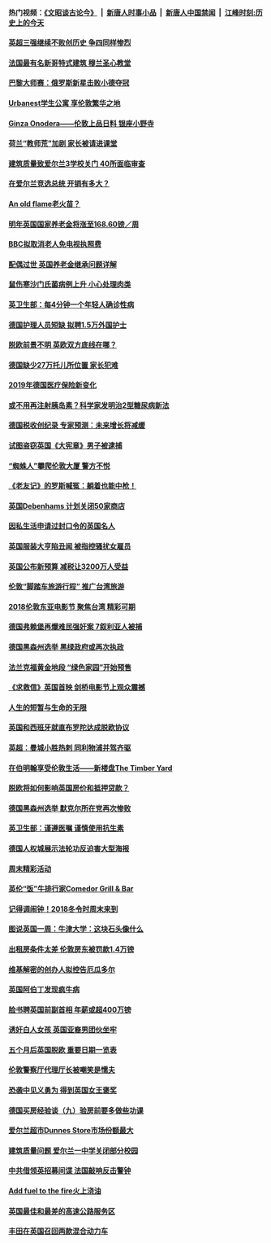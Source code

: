 #### 热门视频：[《文昭谈古论今》](https://github.com/gfw-breaker/wenzhao/blob/master/README.md?t=11051533) &nbsp;|&nbsp; [新唐人时事小品](https://github.com/gfw-breaker/ntdtv-comedy/blob/master/README.md?t=11051533) &nbsp;|&nbsp; [新唐人中国禁闻](https://github.com/gfw-breaker/ntdtv-news/blob/master/README.md?t=11051533) &nbsp;|&nbsp; [江峰时刻:历史上的今天](https://github.com/gfw-breaker/today-in-history/blob/master/README.md?t=11051533) 

#### [英超三强继续不败创历史 争四同样惨烈](../pages/nsc974/n10830095.md?t=11051533) 

#### [法国最有名新哥特式建筑 穆兰圣心教堂](../pages/nsc974/n10829754.md?t=11051533) 

#### [巴黎大师赛：俄罗斯新星击败小德夺冠](../pages/nsc974/n10830134.md?t=11051533) 

#### [Urbanest学生公寓 享伦敦繁华之地](../pages/nsc974/n10828080.md?t=11051533) 

#### [Ginza Onodera——伦敦上品日料 银座小野寺](../pages/nsc974/n10828069.md?t=11051533) 

#### [荷兰“教师荒”加剧 家长被请进课堂](../pages/nsc974/n10826148.md?t=11051533) 

#### [建筑质量致爱尔兰3学校关门 40所面临审查](../pages/nsc974/n10826209.md?t=11051533) 

#### [在爱尔兰竞选总统 开销有多大？](../pages/nsc974/n10826165.md?t=11051533) 

#### [An old flame老火苗？](../pages/nsc974/n10825994.md?t=11051533) 

#### [明年英国国家养老金将涨至168.60镑／周](../pages/nsc974/n10825971.md?t=11051533) 

#### [BBC拟取消老人免电视执照费](../pages/nsc974/n10825959.md?t=11051533) 

#### [配偶过世 英国养老金继承问题详解](../pages/nsc974/n10825931.md?t=11051533) 

#### [鼠伤寒沙门氏菌病例上升 小心处理肉类](../pages/nsc974/n10825924.md?t=11051533) 

#### [英卫生部：每4分钟一个年轻人确诊性病](../pages/nsc974/n10825910.md?t=11051533) 

#### [德国护理人员短缺 拟聘1.5万外国护士](../pages/nsc974/n10824186.md?t=11051533) 

#### [脱欧前景不明 英欧双方底线在哪？](../pages/nsc974/n10823749.md?t=11051533) 

#### [德国缺少27万托儿所位置 家长犯难](../pages/nsc974/n10824147.md?t=11051533) 

#### [2019年德国医疗保险新变化](../pages/nsc974/n10824071.md?t=11051533) 

#### [或不用再注射胰岛素？科学家发明治2型糖尿病新法](../pages/nsc974/n10823372.md?t=11051533) 

#### [德国税收创纪录 专家预测：未来增长将减缓](../pages/nsc974/n10823318.md?t=11051533) 

#### [试图盗窃英国《大宪章》男子被逮捕](../pages/nsc974/n10823790.md?t=11051533) 

#### [“蜘蛛人”攀爬伦敦大厦 警方不悦](../pages/nsc974/n10823780.md?t=11051533) 

#### [《老友记》的罗斯喊冤：躺着也能中枪！](../pages/nsc974/n10823762.md?t=11051533) 

#### [英国Debenhams 计划关闭50家商店](../pages/nsc974/n10823753.md?t=11051533) 

#### [因私生活申请过封口令的英国名人](../pages/nsc974/n10823742.md?t=11051533) 

#### [英国服装大亨陷丑闻 被指控骚扰女雇员](../pages/nsc974/n10823677.md?t=11051533) 

#### [英国公布新预算 减税让3200万人受益](../pages/nsc974/n10823428.md?t=11051533) 

#### [伦敦“脚踏车旅游行程” 推广台湾旅游](../pages/nsc974/n10823414.md?t=11051533) 

#### [2018伦敦东亚电影节 聚焦台湾 精彩可期](../pages/nsc974/n10823363.md?t=11051533) 

#### [德国弗赖堡再爆难民强奸案 7叙利亚人被捕](../pages/nsc974/n10820972.md?t=11051533) 

#### [德国黑森州选举 黑绿政府或再次执政](../pages/nsc974/n10820914.md?t=11051533) 

#### [法兰克福黄金地段 “绿色家园”开始预售](../pages/nsc974/n10820548.md?t=11051533) 

#### [《求救信》英国首映 剑桥电影节上观众震撼](../pages/nsc974/n10818392.md?t=11051533) 

#### [人生的短暂与生命的无限](../pages/nsc974/n10818124.md?t=11051533) 

#### [英国和西班牙就直布罗陀达成脱欧协议](../pages/nsc974/n10818119.md?t=11051533) 

#### [英超：曼城小胜热刺 同利物浦并驾齐驱](../pages/nsc974/n10817243.md?t=11051533) 

#### [在伯明翰享受伦敦生活——新楼盘The Timber Yard](../pages/nsc974/n10816517.md?t=11051533) 

#### [脱欧将如何影响英国房价和抵押贷款？](../pages/nsc974/n10816491.md?t=11051533) 

#### [德国黑森州选举 默克尔所在党再次惨败](../pages/nsc974/n10814355.md?t=11051533) 

#### [英卫生部：谨遵医嘱 谨慎使用抗生素](../pages/nsc974/n10814251.md?t=11051533) 

#### [德国人权城展示法轮功反迫害大型海报](../pages/nsc974/n10813515.md?t=11051533) 

#### [周末精彩活动](../pages/nsc974/n10813060.md?t=11051533) 

#### [英伦“饭”牛排行家Comedor Grill & Bar](../pages/nsc974/n10813052.md?t=11051533) 

#### [记得调闹钟！2018冬令时周末来到](../pages/nsc974/n10813042.md?t=11051533) 

#### [图说英国一周：牛津大学：这块石头像什么](../pages/nsc974/n10813028.md?t=11051533) 

#### [出租房条件太差 伦敦房东被罚款1.4万镑](../pages/nsc974/n10813024.md?t=11051533) 

#### [维基解密的创办人拟控告厄瓜多尔](../pages/nsc974/n10813022.md?t=11051533) 

#### [英国阿伯丁发现疯牛病](../pages/nsc974/n10813015.md?t=11051533) 

#### [脸书聘英国前副首相 年薪或超400万镑](../pages/nsc974/n10813003.md?t=11051533) 

#### [诱奸白人女孩 英国亚裔男团伙坐牢](../pages/nsc974/n10812999.md?t=11051533) 

#### [五个月后英国脱欧 重要日期一览表](../pages/nsc974/n10812997.md?t=11051533) 

#### [伦敦警察厅代理厅长被嘲笑是懦夫](../pages/nsc974/n10812994.md?t=11051533) 

#### [恐袭中见义勇为 得到英国女王褒奖](../pages/nsc974/n10812990.md?t=11051533) 

#### [德国买房经验谈（九）验房前要多做些功课](../pages/nsc974/n10810647.md?t=11051533) 

#### [爱尔兰超市Dunnes Store市场份额最大](../pages/nsc974/n10810621.md?t=11051533) 

#### [建筑质量问题 爱尔兰一中学关闭部分校园](../pages/nsc974/n10810599.md?t=11051533) 

#### [中共借领英招募间谍 法国敲响反击警钟](../pages/nsc974/n10808700.md?t=11051533) 

#### [Add fuel to the fire火上浇油](../pages/nsc974/n10808877.md?t=11051533) 

#### [英国最佳和最差的高速公路服务区](../pages/nsc974/n10808870.md?t=11051533) 

#### [丰田在英国召回两款混合动力车](../pages/nsc974/n10808859.md?t=11051533) 

